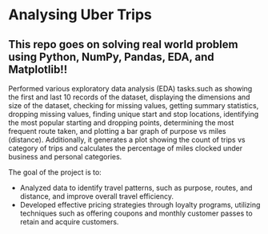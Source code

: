 # Analysing Uber Trips

## This repo goes on solving real world problem using Python, NumPy, Pandas, EDA, and Matplotlib!!

Performed various exploratory data analysis (EDA) tasks.such as showing the first and last 10 records of the dataset, displaying the dimensions and size of the dataset, checking for missing values, getting summary statistics, dropping missing values, finding unique start and stop locations, identifying the most popular starting and dropping points, determining the most frequent route taken, and plotting a bar graph of purpose vs miles (distance). Additionally, it generates a plot showing the count of trips vs category of trips and calculates the percentage of miles clocked under business and personal categories.

The goal of the project is to:
* Analyzed data to identify travel patterns, such as purpose, routes, and distance, and improve overall travel efficiency.
* Developed effective pricing strategies through loyalty programs, utilizing techniques such as offering coupons and monthly customer passes to retain and acquire customers.
